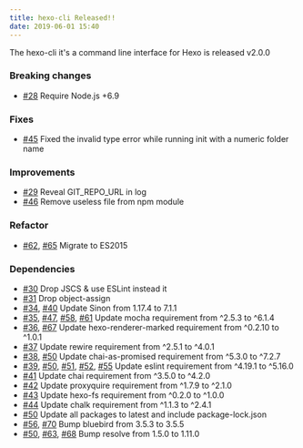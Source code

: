 ```yaml
---
title: hexo-cli Released!!
date: 2019-06-01 15:40
---
```


The hexo-cli it's a command line interface for Hexo is released v2.0.0

### Breaking changes

* [#28](https://github.com/hexojs/hexo-cli/pull/28) Require Node.js +6.9

### Fixes

* [#45](https://github.com/hexojs/hexo-cli/pull/45) Fixed the invalid type error while running init with a numeric folder name

### Improvements

* [#29](https://github.com/hexojs/hexo-cli/pull/29) Reveal GIT_REPO_URL in log
* [#46](https://github.com/hexojs/hexo-cli/pull/46) Remove useless file from npm module

### Refactor

* [#62](https://github.com/hexojs/hexo-cli/pull/62), [#65](https://github.com/hexojs/hexo-cli/pull/65) Migrate to ES2015

### Dependencies

* [#30](https://github.com/hexojs/hexo-cli/pull/30) Drop JSCS & use ESLint instead it
* [#31](https://github.com/hexojs/hexo-cli/pull/31) Drop object-assign
* [#34](https://github.com/hexojs/hexo-cli/pull/34), [#40](https://github.com/hexojs/hexo-cli/pull/40) Update Sinon from 1.17.4 to 7.1.1
* [#35](https://github.com/hexojs/hexo-cli/pull/35), [#47](https://github.com/hexojs/hexo-cli/pull/47), [#58](https://github.com/hexojs/hexo-cli/pull/58), [#61](https://github.com/hexojs/hexo-cli/pull/61) Update mocha requirement from ^2.5.3 to ^6.1.4
* [#36](https://github.com/hexojs/hexo-cli/pull/36), [#67](https://github.com/hexojs/hexo-cli/pull/67) Update hexo-renderer-marked requirement from ^0.2.10 to ^1.0.1
* [#37](https://github.com/hexojs/hexo-cli/pull/37) Update rewire requirement from ^2.5.1 to ^4.0.1
* [#38](https://github.com/hexojs/hexo-cli/pull/38), [#50](https://github.com/hexojs/hexo-cli/pull/50) Update chai-as-promised requirement from ^5.3.0 to ^7.2.7
* [#39](https://github.com/hexojs/hexo-cli/pull/39), [#50](https://github.com/hexojs/hexo-cli/pull/50), [#51](https://github.com/hexojs/hexo-cli/pull/51), [#52](https://github.com/hexojs/hexo-cli/pull/52), [#55](https://github.com/hexojs/hexo-cli/pull/55) Update eslint requirement from ^4.19.1 to ^5.16.0
* [#41](https://github.com/hexojs/hexo-cli/pull/41) Update chai requirement from ^3.5.0 to ^4.2.0
* [#42](https://github.com/hexojs/hexo-cli/pull/42) Update proxyquire requirement from ^1.7.9 to ^2.1.0
* [#43](https://github.com/hexojs/hexo-cli/pull/43) Update hexo-fs requirement from ^0.2.0 to ^1.0.0
* [#44](https://github.com/hexojs/hexo-cli/pull/44) Update chalk requirement from ^1.1.3 to ^2.4.1
* [#50](https://github.com/hexojs/hexo-cli/pull/50) Update all packages to latest and include package-lock.json
* [#56](https://github.com/hexojs/hexo-cli/pull/56), [#70](https://github.com/hexojs/hexo-cli/pull/70) Bump bluebird from 3.5.3 to 3.5.5
* [#50](https://github.com/hexojs/hexo-cli/pull/50), [#63](https://github.com/hexojs/hexo-cli/pull/63), [#68](https://github.com/hexojs/hexo-cli/pull/68) Bump resolve from 1.5.0 to 1.11.0